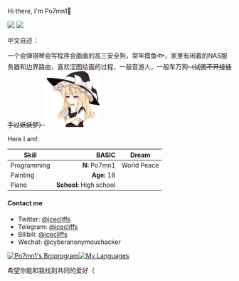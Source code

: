 Hi there, I'm Po7mn1👋

[![](https://img.shields.io/badge/Blog-@Po7mn1's-yellow.svg)](https://blog.icecliffs.cn/) [![](https://img.shields.io/badge/Status-@Server-blue.svg)](https://www.icecliffs.cn/status)

中文自述：

一个会弹钢琴会写程序会画画的高三安全狗，常年摸鱼🐟，家里有闲着的NAS服务器和边界路由，喜欢涩图绘画的过程，一般音游人，一般车万狗~~（试图不开挂徒手过妖妖梦）~~<img src="https://github.com/icecliffs/icecliffs/blob/master/assert/2a7bae05dd0ae74bc3fbf2cd8d22897c12f8c067.png?raw=true" alt="2a7bae05dd0ae74bc3fbf2cd8d22897c12f8c067" style="width: 25%;" />

Here I am!: 

| Skill       |                   BASIC | Dream       |
| ----------- | ----------------------: | ----------- |
| Programming |           **N:** Po7mn1 | World Peace |
| Painting    |             **Age:** 18 |             |
| Piano       | **School:** High school |             |


#### Contact me

- Twitter: [@icecliffs](https://twitter.com/icecliffs)
- Telegram: [@icecliffs](https://t.me/icecliffs)
- Bilibili: [@icecliffs](https://space.bilibili.com/28645589/)
- Wechat: @cyberanonymoushacker

[![Po7mn1's Broprogram](https://github-readme-stats.vercel.app/api?username=icecliffs&theme=great-gatsby&show_icons=true)]()[![My Languages](https://github-readme-stats.vercel.app/api/top-langs/?username=icecliffs&layout=compact&theme=calm&show_icons=true)](https://github.com/anuraghazra/github-readme-stats)

希望你能和我找到共同的爱好（
